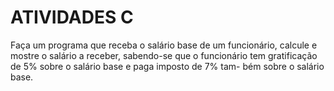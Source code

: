 # ATIVIDADES C
Faça um programa que receba o salário base de um funcionário, calcule e mostre o salário a receber,
sabendo-se que o funcionário tem gratificação de 5% sobre o salário base e paga imposto de 7% tam-
bém sobre o salário base.
